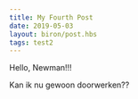 ```yaml
---
title: My Fourth Post
date: 2019-05-03
layout: biron/post.hbs
tags: test2
---
```


Hello, Newman!!!
<!-- more -->
Kan ik nu gewoon doorwerken??